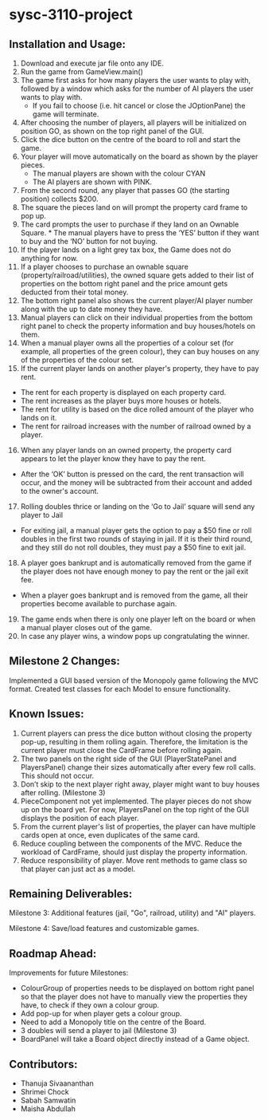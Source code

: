 # sysc-3110-project

## Installation and Usage:

1. Download and execute jar file onto any IDE.
2. Run the game from GameView.main()
3. The game first asks for how many players the user wants to play with, followed by a window which asks for the number of AI players the user wants to play with.
    * If you fail to choose (i.e. hit cancel or close the JOptionPane) the game will terminate.
4. After choosing the number of players, all players will be initialized on position GO, as shown on the top right panel of the GUI.
5. Click the dice button on the centre of the board to roll and start the game.
6. Your player will move automatically on the board as shown by the player pieces.
   * The manual players are shown with the colour CYAN 
   * The AI players are shown with PINK.
7. From the second round, any player that passes GO (the starting position) collects $200.
8. The square the pieces land on will prompt the property card frame to pop up.
9. The card prompts the user to purchase if they land on an Ownable Square.                                                                                            * The manual players have to press the ‘YES’ button if they want to buy and the ‘NO’ button for not buying.
10. If the player lands on a light grey tax box, the Game does not do anything for now.
11. If a player chooses to purchase an ownable square (property/railroad/utilities), the owned square gets added to their list of properties on the bottom right panel and the price amount gets deducted from their total money.
12. The bottom right panel also shows the current player/AI player number along with the up to date money they have.
13. Manual players can click on their individual properties from the bottom right panel to check the property information and buy houses/hotels on them.
14. When a manual player owns all the properties of a colour set (for example, all properties of the green colour), they can buy houses on any of the properties of the colour set.
15. If the current player lands on another player's property, they have to pay rent. 
   * The rent for each property is displayed on each property card.
   * The rent increases as the player buys more houses or hotels.
   * The rent for utility is based on the dice rolled amount of the player who lands on it.
   * The rent for railroad increases with the number of railroad owned by a player.
16. When any player lands on an owned property, the property card appears to let the player know they have to pay the rent. 
   * After the ‘OK’ button is pressed on the card, the rent transaction will occur, and the money will be subtracted from their account and added to the owner's account.
17. Rolling doubles thrice or landing on the ‘Go to Jail’ square will send any player to Jail
   * For exiting jail, a manual player gets the option to pay a $50 fine or roll doubles in the first two rounds of staying in jail. If it is their third round, and they still do not roll doubles, they must pay a $50 fine to exit jail.
18. A player goes bankrupt and is automatically removed from the game if the player does not have enough money to pay the rent or the jail exit fee.
   * When a player goes bankrupt and is removed from the game, all their properties become available to purchase again.
19. The game ends when there is only one player left on the board or when a manual player closes out of the game.
20. In case any player wins, a window pops up congratulating the winner. 


## Milestone 2 Changes:

Implemented a GUI based version of the Monopoly game following the MVC format.
Created test classes for each Model to ensure functionality.


## Known Issues:

1. Current players can press the dice button without closing the property pop-up, resulting in them rolling again. Therefore, the limitation is the current player must close the CardFrame before rolling again.
2. The two panels on the right side of the GUI (PlayerStatePanel and PlayersPanel) change their sizes automatically after every few roll calls. This should not occur.
3. Don’t skip to the next player right away, player might want to buy houses after rolling. (Milestone 3)
4. PieceComponent not yet implemented. The player pieces do not show up on the board yet. For now, PlayersPanel on the top right of the GUI displays the position of each player. 
5. From the current player's list of properties, the player can have multiple cards open at once, even duplicates of the same card.
6. Reduce coupling between the components of the MVC. Reduce the workload of CardFrame, should just display the property information.
7. Reduce responsibility of player. Move rent methods to game class so that player can just act as a model.

## Remaining Deliverables:

Milestone 3: Additional features (jail, "Go", railroad, utility) and "AI" players. 

Milestone 4: Save/load features and customizable games.

## Roadmap Ahead:

Improvements for future Milestones:

* ColourGroup of properties needs to be displayed on bottom right panel so that the player does not have to manually view the properties they have, to check if they own a colour group. 
* Add pop-up for when player gets a colour group.
* Need to add a Monopoly title on the centre of the Board.
* 3 doubles will send a player to jail (Milestone 3)
* BoardPanel will take a Board object directly instead of a Game object.

## Contributors:
* Thanuja Sivaananthan
* Shrimei Chock
* Sabah Samwatin
* Maisha Abdullah
